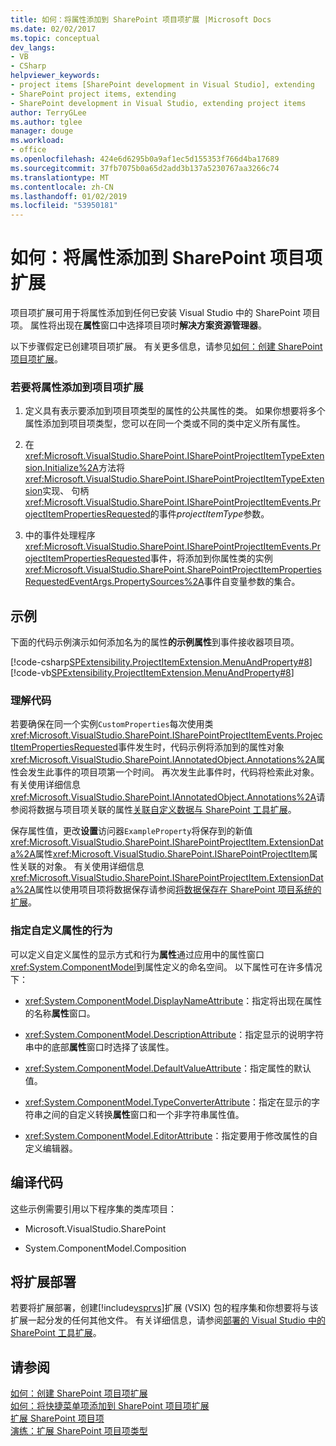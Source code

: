 ```yaml
---
title: 如何：将属性添加到 SharePoint 项目项扩展 |Microsoft Docs
ms.date: 02/02/2017
ms.topic: conceptual
dev_langs:
- VB
- CSharp
helpviewer_keywords:
- project items [SharePoint development in Visual Studio], extending
- SharePoint project items, extending
- SharePoint development in Visual Studio, extending project items
author: TerryGLee
ms.author: tglee
manager: douge
ms.workload:
- office
ms.openlocfilehash: 424e6d6295b0a9af1ec5d155353f766d4ba17689
ms.sourcegitcommit: 37fb7075b0a65d2add3b137a5230767aa3266c74
ms.translationtype: MT
ms.contentlocale: zh-CN
ms.lasthandoff: 01/02/2019
ms.locfileid: "53950181"
---
```

# <a name="how-to-add-a-property-to-a-sharepoint-project-item-extension"></a>如何：将属性添加到 SharePoint 项目项扩展
  项目项扩展可用于将属性添加到任何已安装 Visual Studio 中的 SharePoint 项目项。 属性将出现在**属性**窗口中选择项目项时**解决方案资源管理器**。  
  
 以下步骤假定已创建项目项扩展。 有关更多信息，请参见[如何：创建 SharePoint 项目项扩展](../sharepoint/how-to-create-a-sharepoint-project-item-extension.md)。  
  
### <a name="to-add-a-property-to-a-project-item-extension"></a>若要将属性添加到项目项扩展  
  
1.  定义具有表示要添加到项目项类型的属性的公共属性的类。 如果你想要将多个属性添加到项目项类型，您可以在同一个类或不同的类中定义所有属性。  
  
2.  在<xref:Microsoft.VisualStudio.SharePoint.ISharePointProjectItemTypeExtension.Initialize%2A>方法将<xref:Microsoft.VisualStudio.SharePoint.ISharePointProjectItemTypeExtension>实现、 句柄<xref:Microsoft.VisualStudio.SharePoint.ISharePointProjectItemEvents.ProjectItemPropertiesRequested>的事件*projectItemType*参数。  
  
3.  中的事件处理程序<xref:Microsoft.VisualStudio.SharePoint.ISharePointProjectItemEvents.ProjectItemPropertiesRequested>事件，将添加到你属性类的实例<xref:Microsoft.VisualStudio.SharePoint.SharePointProjectItemPropertiesRequestedEventArgs.PropertySources%2A>事件自变量参数的集合。  
  
## <a name="example"></a>示例  
 下面的代码示例演示如何添加名为的属性**的示例属性**到事件接收器项目项。  
  
 [!code-csharp[SPExtensibility.ProjectItemExtension.MenuAndProperty#8](../sharepoint/codesnippet/CSharp/projectitemmenuandproperty/extension/projectitemextensionproperty.cs#8)]
 [!code-vb[SPExtensibility.ProjectItemExtension.MenuAndProperty#8](../sharepoint/codesnippet/VisualBasic/projectitemmenuandproperty/extension/projectitemextensionproperty.vb#8)]  
  
### <a name="understand-the-code"></a>理解代码  
 若要确保在同一个实例`CustomProperties`每次使用类<xref:Microsoft.VisualStudio.SharePoint.ISharePointProjectItemEvents.ProjectItemPropertiesRequested>事件发生时，代码示例将添加到的属性对象<xref:Microsoft.VisualStudio.SharePoint.IAnnotatedObject.Annotations%2A>属性会发生此事件的项目项第一个时间。 再次发生此事件时，代码将检索此对象。 有关使用详细信息<xref:Microsoft.VisualStudio.SharePoint.IAnnotatedObject.Annotations%2A>请参阅将数据与项目项关联的属性[关联自定义数据与 SharePoint 工具扩展](../sharepoint/associating-custom-data-with-sharepoint-tools-extensions.md)。  
  
 保存属性值，更改**设置**访问器`ExampleProperty`将保存到的新值<xref:Microsoft.VisualStudio.SharePoint.ISharePointProjectItem.ExtensionData%2A>属性<xref:Microsoft.VisualStudio.SharePoint.ISharePointProjectItem>属性关联的对象。 有关使用详细信息<xref:Microsoft.VisualStudio.SharePoint.ISharePointProjectItem.ExtensionData%2A>属性以使用项目项将数据保存请参阅[将数据保存在 SharePoint 项目系统的扩展](../sharepoint/saving-data-in-extensions-of-the-sharepoint-project-system.md)。  
  
### <a name="specify-the-behavior-of-custom-properties"></a>指定自定义属性的行为  
 可以定义自定义属性的显示方式和行为**属性**通过应用中的属性窗口<xref:System.ComponentModel>到属性定义的命名空间。 以下属性可在许多情况下：  
  
-   <xref:System.ComponentModel.DisplayNameAttribute>：指定将出现在属性的名称**属性**窗口。  
  
-   <xref:System.ComponentModel.DescriptionAttribute>：指定显示的说明字符串中的底部**属性**窗口时选择了该属性。  
  
-   <xref:System.ComponentModel.DefaultValueAttribute>：指定属性的默认值。  
  
-   <xref:System.ComponentModel.TypeConverterAttribute>：指定在显示的字符串之间的自定义转换**属性**窗口和一个非字符串属性值。  
  
-   <xref:System.ComponentModel.EditorAttribute>：指定要用于修改属性的自定义编辑器。  
  
## <a name="compile-the-code"></a>编译代码  
 这些示例需要引用以下程序集的类库项目：  
  
-   Microsoft.VisualStudio.SharePoint  
  
-   System.ComponentModel.Composition  
  
## <a name="deploy-the-extension"></a>将扩展部署  
 若要将扩展部署，创建[!include[vsprvs](../sharepoint/includes/vsprvs-md.md)]扩展 (VSIX) 包的程序集和你想要将与该扩展一起分发的任何其他文件。 有关详细信息，请参阅[部署的 Visual Studio 中的 SharePoint 工具扩展](../sharepoint/deploying-extensions-for-the-sharepoint-tools-in-visual-studio.md)。  
  
## <a name="see-also"></a>请参阅
 [如何：创建 SharePoint 项目项扩展](../sharepoint/how-to-create-a-sharepoint-project-item-extension.md)   
 [如何：将快捷菜单项添加到 SharePoint 项目项扩展](../sharepoint/how-to-add-a-shortcut-menu-item-to-a-sharepoint-project-item-extension.md)   
 [扩展 SharePoint 项目项](../sharepoint/extending-sharepoint-project-items.md)   
 [演练：扩展 SharePoint 项目项类型](../sharepoint/walkthrough-extending-a-sharepoint-project-item-type.md)  
